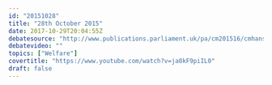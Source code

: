 ```yaml
---
id: "20151028"
title: "28th October 2015"
date: 2017-10-29T20:04:55Z
debatesource: "http://www.publications.parliament.uk/pa/cm201516/cmhansrd/cm151028/debtext/151028-0001.htm#151028-0001.htm_spnew67"
debatevideo: ""
topics: ["Welfare"]
covertitle: "https://www.youtube.com/watch?v=ja0kF9piIL0"
draft: false
---
```



